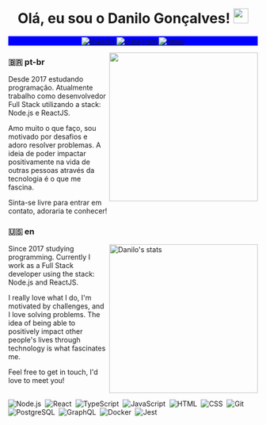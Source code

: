 <h1 align="center">Olá, eu sou o Danilo Gonçalves! <img src="https://raw.githubusercontent.com/kaueMarques/kaueMarques/master/hi.gif" width="30px"></h1>

<p align="center" style="background:blue">
  <a href="https://www.linkedin.com/in/goncadanilo/" target="_blank">
    <img align="center" src="https://img.shields.io/badge/-goncadanilo-0a66c2?style=flat-square&logo=Linkedin&logoColor=white" alt="linkedin"/>
  </a>
  <a href="https://www.instagram.com/goncadanilo_/" target="_blank">
    <img align="center" src="https://img.shields.io/badge/-goncadanilo__-0a66c2?style=flat-square&logo=Instagram&logoColor=white" alt="instagram"/>
  </a>
  <a href="mailto:gonca.danilo@gmail.com">
    <img align="center" src="https://img.shields.io/badge/-gonca.danilo-0a66c2?style=flat-square&logo=Gmail&logoColor=white" alt="gmail"/>
  </a>
</p>

<img align="right" width="300em" src="https://media.giphy.com/media/fo0HtwcJzNUcOlRdFc/giphy.gif"/>

<h3>🇧🇷 pt-br</h3>

Desde 2017 estudando programação. Atualmente trabalho como desenvolvedor Full Stack utilizando a stack: Node.js e ReactJS.

Amo muito o que faço, sou motivado por desafios e adoro resolver problemas. A ideia de poder impactar positivamente na vida de outras pessoas através da tecnologia é o que me fascina.

Sinta-se livre para entrar em contato, adoraria te conhecer!


<h3>🇺🇸 en</h3>

<img align="right" width="300em" src="https://github-readme-stats.vercel.app/api/top-langs/?username=goncadanilo&layout=compact&theme=rose_pine" alt="Danilo's stats"/>

Since 2017 studying programming. Currently I work as a Full Stack developer using the stack: Node.js and ReactJS.

I really love what I do, I'm motivated by challenges, and I love solving problems. The idea of being able to positively impact other people's lives through technology is what fascinates me.

Feel free to get in touch, I'd love to meet you!

##


![Node.js](https://img.shields.io/badge/-Node.js-05122A?style=flat&logo=node.js)&nbsp;
![React](https://img.shields.io/badge/-React-05122A?style=flat&logo=react)&nbsp;
![TypeScript](https://img.shields.io/badge/-TypeScript-05122A?style=flat&logo=typescript)&nbsp;
![JavaScript](https://img.shields.io/badge/-JavaScript-05122A?style=flat&logo=javascript)&nbsp;
![HTML](https://img.shields.io/badge/-HTML-05122A?style=flat&logo=HTML5)&nbsp;
![CSS](https://img.shields.io/badge/-CSS-05122A?style=flat&logo=CSS3&logoColor=1572B6)&nbsp;
![Git](https://img.shields.io/badge/-Git-05122A?style=flat&logo=git)&nbsp;
![PostgreSQL](https://img.shields.io/badge/-PostgreSQL-05122A?style=flat&logo=postgresql)&nbsp;
![GraphQL](https://img.shields.io/badge/-GraphQL-05122A?style=flat&logo=graphql&logoColor=#f00)&nbsp;
![Docker](https://img.shields.io/badge/-Docker-05122A?style=flat&logo=docker)&nbsp;
![Jest](https://img.shields.io/badge/-Jest-05122A?style=flat&logo=jest)&nbsp;
